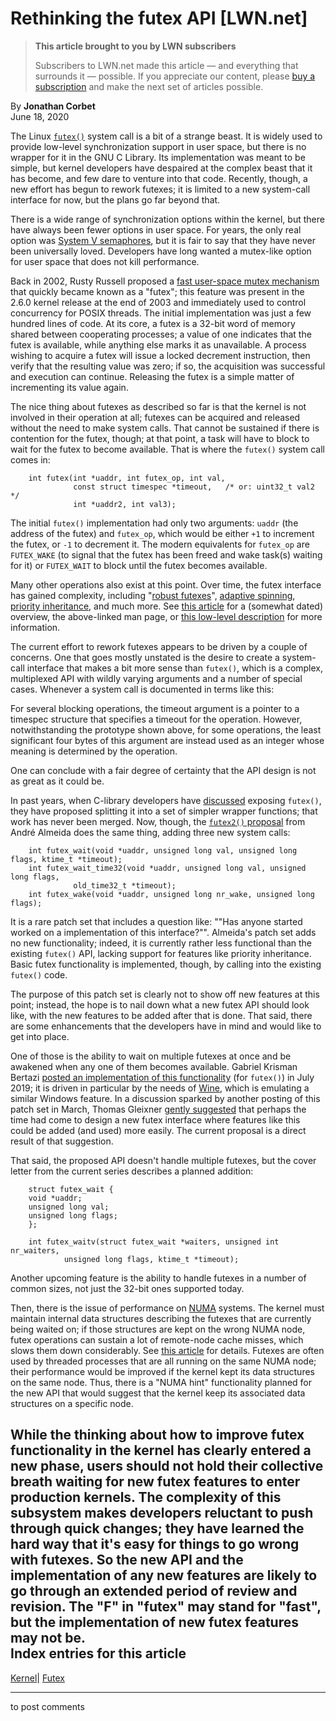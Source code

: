 # Rethinking the futex API [LWN.net]

> **This article brought to you by LWN subscribers**
> 
> Subscribers to LWN.net made this article — and everything that surrounds it — possible. If you appreciate our content, please [buy a subscription](/Promo/nst-nag3/subscribe) and make the next set of articles possible. 

By **Jonathan Corbet**  
June 18, 2020 

The Linux [`futex()`](https://www.man7.org/linux/man-pages/man2/futex.2.html) system call is a bit of a strange beast. It is widely used to provide low-level synchronization support in user space, but there is no wrapper for it in the GNU C Library. Its implementation was meant to be simple, but kernel developers have despaired at the complex beast that it has become, and few dare to venture into that code. Recently, though, a new effort has begun to rework futexes; it is limited to a new system-call interface for now, but the plans go far beyond that. 

There is a wide range of synchronization options within the kernel, but there have always been fewer options in user space. For years, the only real option was [System V semaphores](https://www.man7.org/linux/man-pages/man7/sysvipc.7.html), but it is fair to say that they have never been universally loved. Developers have long wanted a mutex-like option for user space that does not kill performance. 

Back in 2002, Rusty Russell proposed a [fast user-space mutex mechanism](https://lore.kernel.org/lkml/E16gRe3-0006ak-00@wagner.rustcorp.com.au/) that quickly became known as a "futex"; this feature was present in the 2.6.0 kernel release at the end of 2003 and immediately used to control concurrency for POSIX threads. The initial implementation was just a few hundred lines of code. At its core, a futex is a 32-bit word of memory shared between cooperating processes; a value of one indicates that the futex is available, while anything else marks it as unavailable. A process wishing to acquire a futex will issue a locked decrement instruction, then verify that the resulting value was zero; if so, the acquisition was successful and execution can continue. Releasing the futex is a simple matter of incrementing its value again. 

The nice thing about futexes as described so far is that the kernel is not involved in their operation at all; futexes can be acquired and released without the need to make system calls. That cannot be sustained if there is contention for the futex, though; at that point, a task will have to block to wait for the futex to become available. That is where the `futex()` system call comes in: 
    
    
        int futex(int *uaddr, int futex_op, int val,
                  const struct timespec *timeout,   /* or: uint32_t val2 */
                  int *uaddr2, int val3);
    

The initial `futex()` implementation had only two arguments: `uaddr` (the address of the futex) and `futex_op`, which would be either `+1` to increment the futex, or `-1` to decrement it. The modern equivalents for `futex_op` are `FUTEX_WAKE` (to signal that the futex has been freed and wake task(s) waiting for it) or `FUTEX_WAIT` to block until the futex becomes available. 

Many other operations also exist at this point. Over time, the futex interface has gained complexity, including "[robust futexes](/Articles/172149/)", [adaptive spinning](/Articles/387246/), [priority inheritance](/Articles/178253/), and much more. See [this article](/Articles/360699/) for a (somewhat dated) overview, the above-linked man page, or [this low-level description](https://www.man7.org/linux/man-pages/man7/futex.7.html) for more information. 

The current effort to rework futexes appears to be driven by a couple of concerns. One that goes mostly unstated is the desire to create a system-call interface that makes a bit more sense than `futex()`, which is a complex, multiplexed API with wildly varying arguments and a number of special cases. Whenever a system call is documented in terms like this: 

For several blocking operations, the timeout argument is a pointer to a timespec structure that specifies a timeout for the operation. However, notwithstanding the prototype shown above, for some operations, the least significant four bytes of this argument are instead used as an integer whose meaning is determined by the operation. 

One can conclude with a fair degree of certainty that the API design is not as great as it could be. 

In past years, when C-library developers have [discussed](/Articles/655044/) exposing `futex()`, they have proposed splitting it into a set of simpler wrapper functions; that work has never been merged. Now, though, the [`futex2()` proposal](/ml/linux-kernel/20200612185122.327860-1-andrealmeid@collabora.com/) from André Almeida does the same thing, adding three new system calls: 
    
    
        int futex_wait(void *uaddr, unsigned long val, unsigned long flags, ktime_t *timeout);
        int futex_wait_time32(void *uaddr, unsigned long val, unsigned long flags, 
    			  old_time32_t *timeout);
        int futex_wake(void *uaddr, unsigned long nr_wake, unsigned long flags);
    

It is a rare patch set that includes a question like: ""Has anyone started worked on a implementation of this interface?"". Almeida's patch set adds no new functionality; indeed, it is currently rather less functional than the existing `futex()` API, lacking support for features like priority inheritance. Basic futex functionality is implemented, though, by calling into the existing `futex()` code. 

The purpose of this patch set is clearly not to show off new features at this point; instead, the hope is to nail down what a new futex API should look like, with the new features to be added after that is done. That said, there are some enhancements that the developers have in mind and would like to get into place. 

One of those is the ability to wait on multiple futexes at once and be awakened when any one of them becomes available. Gabriel Krisman Bertazi [posted an implementation of this functionality](/ml/linux-kernel/20190730220602.28781-2-krisman%40collabora.com/) (for `futex()`) in July 2019; it is driven in particular by the needs of [Wine](https://www.winehq.org/), which is emulating a similar Windows feature. In a discussion sparked by another posting of this patch set in March, Thomas Gleixner [gently suggested](/ml/linux-kernel/87tv3aflqm.fsf%40nanos.tec.linutronix.de/) that perhaps the time had come to design a new futex interface where features like this could be added (and used) more easily. The current proposal is a direct result of that suggestion. 

That said, the proposed API doesn't handle multiple futexes, but the cover letter from the current series describes a planned addition: 
    
    
        struct futex_wait {
    	void *uaddr;
    	unsigned long val;
    	unsigned long flags;
        };
    
        int futex_waitv(struct futex_wait *waiters, unsigned int nr_waiters,
    		    unsigned long flags, ktime_t *timeout);
    

Another upcoming feature is the ability to handle futexes in a number of common sizes, not just the 32-bit ones supported today. 

Then, there is the issue of performance on [NUMA](https://en.wikipedia.org/wiki/Non-uniform_memory_access) systems. The kernel must maintain internal data structures describing the futexes that are currently being waited on; if those structures are kept on the wrong NUMA node, futex operations can sustain a lot of remote-node cache misses, which slows them down considerably. See [this article](/Articles/685769/) for details. Futexes are often used by threaded processes that are all running on the same NUMA node; their performance would be improved if the kernel kept its data structures on the same node. Thus, there is a "NUMA hint" functionality planned for the new API that would suggest that the kernel keep its associated data structures on a specific node. 

While the thinking about how to improve futex functionality in the kernel has clearly entered a new phase, users should not hold their collective breath waiting for new futex features to enter production kernels. The complexity of this subsystem makes developers reluctant to push through quick changes; they have learned the hard way that it's easy for things to go wrong with futexes. So the new API and the implementation of any new features are likely to go through an extended period of review and revision. The "F" in "futex" may stand for "fast", but the implementation of new futex features may not be.  
Index entries for this article  
---  
[Kernel](/Kernel/Index)| [Futex](/Kernel/Index#Futex)  
  


* * *

to post comments 
